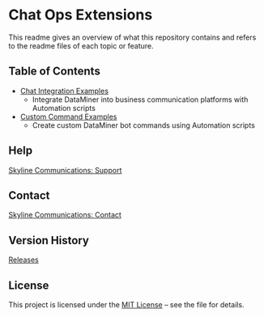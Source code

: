 # Chat Ops Extensions

This readme gives an overview of what this repository contains and refers to the readme files of each topic or feature.

## Table of Contents

- [Chat Integration Examples](https://github.com/SkylineCommunications/ChatOps-Extensions/blob/main/ChatIntegrationExamples/Readme.md)
  - Integrate DataMiner into business communication platforms with Automation scripts
- [Custom Command Examples](https://github.com/SkylineCommunications/ChatOps-Extensions/blob/main/CustomCommandExamples/Readme.md)
  - Create custom DataMiner bot commands using Automation scripts

## Help

[Skyline Communications: Support](https://skyline.be/contact/tech-support)

## Contact

[Skyline Communications: Contact](https://skyline.be/contact)

## Version History

[Releases](https://github.com/SkylineCommunications/ChatOpts-Extensions/releases)

## License

This project is licensed under the [MIT License](https://github.com/SkylineCommunications/ChatOps-Extensions/blob/main/LICENSE) – see the file for details.
